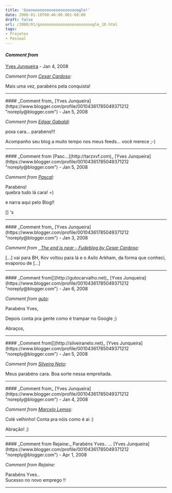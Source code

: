 ```yaml
---
title: 'Gooooooooooooooooooooooogle!'
date: 2008-01-10T08:46:00.001-08:00
draft: false
url: /2008/01/gooooooooooooooooooooooogle_10.html
tags: 
- Projetos
- Pessoal
---
```


#### _Comment from_
[Yves Junqueira](https://www.blogger.com/profile/00104361785049371212 "noreply@blogger.com") - <time datetime="2008-01-10T11:53:00.000-08:00">Jan 4, 2008</time>

_Comment from [Cesar Cardoso](http://fudeblog.zyakannazio.eti.br):_  
  
Mais uma vez, parabéns pela conquista!
<hr />
#### _Comment from_
[Yves Junqueira](https://www.blogger.com/profile/00104361785049371212 "noreply@blogger.com") - <time datetime="2008-01-11T01:19:00.000-08:00">Jan 5, 2008</time>

_Comment from [Edgar Gabaldi](http://www.edgabaldi.com):_  
  
poxa cara... parabens!!!  
  
Acompanho seu blog a muito tempo nos meus feeds... você merece ;-)
<hr />
#### _Comment from [Pasc...](http://tarzxvf.com)_
[Yves Junqueira](https://www.blogger.com/profile/00104361785049371212 "noreply@blogger.com") - <time datetime="2008-01-11T02:22:00.000-08:00">Jan 5, 2008</time>

_Comment from [Pascal](http://tarzxvf.com):_  
  
Parabéns!  
quebra tudo lá cara! =)  
  
e narra aqui pelo Blog!!  
  
\[\] 's
<hr />
#### _Comment from_
[Yves Junqueira](https://www.blogger.com/profile/00104361785049371212 "noreply@blogger.com") - <time datetime="2008-01-16T14:50:00.000-08:00">Jan 3, 2008</time>

_Comment from [  The end is near - Fudeblog by Cesar Cardoso](http://zyakannazio.eti.br/fudeblog/2008/01/16/the-end-is-near/):_  
  
\[...\] vai para BH, Kov voltou para lá e o Asilo Arkham, da forma que conheci, evaporou de \[...\]
<hr />
#### _Comment from[](http://gutocarvalho.net)_
[Yves Junqueira](https://www.blogger.com/profile/00104361785049371212 "noreply@blogger.com") - <time datetime="2008-01-19T04:56:00.000-08:00">Jan 6, 2008</time>

_Comment from [guto](http://gutocarvalho.net):_  
  
Parabéns Yves,  
  
Depois conta pra gente como é trampar no Google ;)  
  
Abraços,
<hr />
#### _Comment from[](http://silveiraneto.net)_
[Yves Junqueira](https://www.blogger.com/profile/00104361785049371212 "noreply@blogger.com") - <time datetime="2008-01-25T13:38:00.000-08:00">Jan 5, 2008</time>

_Comment from [Silveira Neto](http://silveiraneto.net):_  
  
Meus parabéns cara. Boa sorte nessa empreitada.
<hr />
#### _Comment from_
[Yves Junqueira](https://www.blogger.com/profile/00104361785049371212 "noreply@blogger.com") - <time datetime="2008-01-31T08:40:00.000-08:00">Jan 4, 2008</time>

_Comment from [Marcelo Lemos](http://marcelolemos.blogspot.com):_  
  
Colé velhinho! Conta pra nóis como é ai :)  
  
Abração! ;)
<hr />
#### _Comment from Rejaine:_ Parabéns Yves.. ...
[Yves Junqueira](https://www.blogger.com/profile/00104361785049371212 "noreply@blogger.com") - <time datetime="2008-04-28T09:12:00.000-07:00">Apr 1, 2008</time>

_Comment from Rejaine:_  
  
Parabéns Yves..  
Sucesso no novo emprego !!
<hr />
